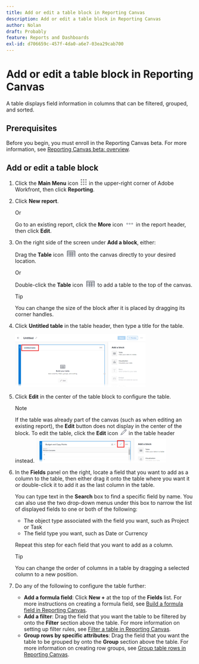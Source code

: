 ```yaml
---
title: Add or edit a table block in Reporting Canvas
description: Add or edit a table block in Reporting Canvas
author: Nolan
draft: Probably
feature: Reports and Dashboards
exl-id: d706659c-457f-4da0-a6e7-03ea29cab700
---
```


# Add or edit a table block in Reporting Canvas

A table displays field information in columns that can be filtered, grouped, and sorted.

## Prerequisites

Before you begin, you must enroll in the Reporting Canvas beta. For more information, see [Reporting Canvas beta: overview](/help/quicksilver/product-announcements/betas/reporting-canvas-beta/reporting-canvas-beta-overview.md).

## Add or edit a table block

1. Click the **Main Menu** icon ![](assets/main-menu-icon.png) in the upper-right corner of Adobe Workfront, then click **Reporting**.
1. Click **New report**.

   Or

   Go to an existing report, click the **More** icon ![](assets/more-icon-27x15.png) in the report header, then click **Edit**.

1. On the right side of the screen under **Add a block**, either:

   Drag the **Table** icon ![](assets/table-icon.png) onto the canvas directly to your desired location.

   Or

   Double-click the **Table** icon ![](assets/table-icon.png) to add a table to the top of the canvas.

   >[!TIP]
   >
   >You can change the size of the block after it is placed by dragging its corner handles.

1. Click **Untitled table** in the table header, then type a title for the table.

   ![](assets/table-name-350x142.png)

1. Click **Edit** in the center of the table block to configure the table.

   >[!NOTE]
   >
   >If the table was already part of the canvas (such as when editing an existing report), the **Edit** button does not display in the center of the block. To edit the table, click the **Edit** icon ![](assets/edit-icon.png) in the table header instead.
   >![](assets/edit-icon-table-header-350x71.png)

1. In the **Fields** panel on the right, locate a field that you want to add as a column to the table, then either drag it onto the table where you want it or double-click it to add it as the last column in the table.

   You can type text in the **Search** box to find a specific field by name. You can also use the two drop-down menus under this box to narrow the list of displayed fields to one or both of the following:

   * The object type associated with the field you want, such as Project or Task
   * The field type you want, such as Date or Currency

   Repeat this step for each field that you want to add as a column.

   >[!TIP]
   >
   >You can change the order of columns in a table by dragging a selected column to a new position.

1. Do any of the following to configure the table further:
  
   * **Add a formula field**: Click **New +** at the top of the **Fields** list. For more instructions on creating a formula field, see [Build a formula field in Reporting Canvas](../../../reports-and-dashboards/reporting-canvas/table-blocks/create-formula-field.md).
   * **Add a filter**: Drag the field that you want the table to be filtered by onto the **Filter** section above the table. For more information on setting up filter rules, see [Filter a table in Reporting Canvas](../../../reports-and-dashboards/reporting-canvas/table-blocks/configure-filter-rules-for-table.md).
   * **Group rows by specific attributes**:&nbsp;Drag the field that you want the table to be grouped by onto the **Group** section above the table. For more information on creating row groups, see [Group table rows in Reporting Canvas](../../../reports-and-dashboards/reporting-canvas/table-blocks/group-rows-in-table.md).
